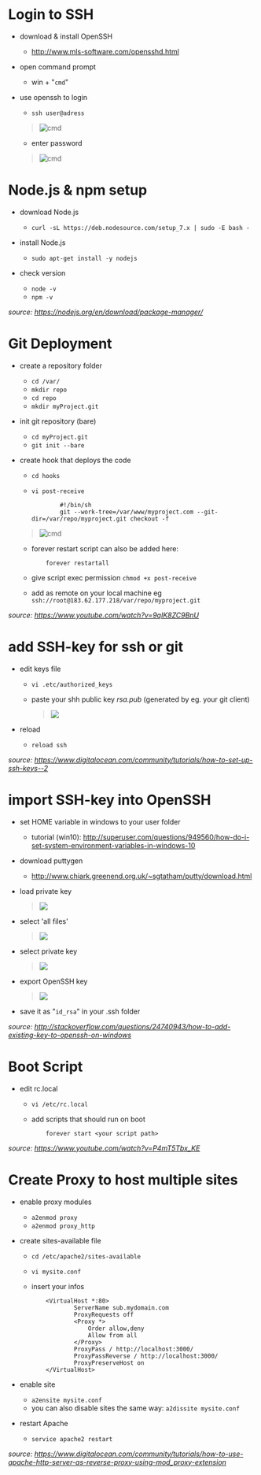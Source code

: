 # Login to SSH

- download & install OpenSSH
  - http://www.mls-software.com/opensshd.html

- open command prompt
  - win + "````cmd````"

- use openssh to login
  - ````ssh user@adress````
  > ![cmd](https://i.gyazo.com/803230452719537b262a9f3dcf63f373.png)
  
  - enter password
  > ![cmd](https://i.gyazo.com/7136fbc0f033a3c34bb67cf3046f98d3.png)

# Node.js & npm setup

- download Node.js
  - ````curl -sL https://deb.nodesource.com/setup_7.x | sudo -E bash -````

- install Node.js
  - ````sudo apt-get install -y nodejs````

- check version 
  - ````node -v```` 
  - ````npm -v````

*source: https://nodejs.org/en/download/package-manager/*

# Git Deployment

- create a repository folder
  - ````cd /var/````
  - ````mkdir repo````
  - ````cd repo````
  - ````mkdir myProject.git````

- init git repository (bare)
  - ````cd myProject.git````
  - ````git init --bare````

- create hook that deploys the code
  - ````cd hooks````
  - ````vi post-receive````
   
                #!/bin/sh
                git --work-tree=/var/www/myproject.com --git-dir=/var/repo/myproject.git checkout -f

   > ![cmd](https://i.gyazo.com/6c135d9c0d87cbc782d8641e7b41b2b1.png)
  - forever restart script can also be added here:

            forever restartall

  - give script exec permission
      ````chmod +x post-receive````
      
  - add as remote on your local machine
      eg ````ssh://root@183.62.177.218/var/repo/myproject.git````

*source: https://www.youtube.com/watch?v=9qIK8ZC9BnU*

# add SSH-key for ssh or git

- edit keys file
  - ````vi .etc/authorized_keys````
  - paste your shh public key _rsa.pub_ (generated by eg. your git client)
    
    > ![](https://i.gyazo.com/a63723692c9a1e93394b2da7f4c55e98.png)

- reload
    - ````reload ssh````

*source: https://www.digitalocean.com/community/tutorials/how-to-set-up-ssh-keys--2*

# import SSH-key into OpenSSH

- set HOME variable in windows to your user folder
  - tutorial (win10): http://superuser.com/questions/949560/how-do-i-set-system-environment-variables-in-windows-10

- download puttygen
  - http://www.chiark.greenend.org.uk/~sgtatham/putty/download.html
  
- load private key
   > ![](https://i.gyazo.com/c581075a12fe5c247418aea4fd84ad2b.png)
   
- select 'all files'
   > ![](https://i.gyazo.com/3b93c517f9b32f83bb11a77a18ad8654.png)
   
- select private key
   > ![](https://i.gyazo.com/1572aaf07e479c25a3d6340b08f4a6f9.png)
   
- export OpenSSH key
   > ![](https://i.gyazo.com/1e859a154e98345d8e7f44969a58ee71.png)
   
- save it as "````id_rsa````" in your .ssh folder

*source: http://stackoverflow.com/questions/24740943/how-to-add-existing-key-to-openssh-on-windows*  

# Boot Script

- edit rc.local

  - ````vi /etc/rc.local````
  - add scripts that should run on boot

            forever start <your script path>

*source: https://www.youtube.com/watch?v=P4mT5Tbx_KE*  

# Create Proxy to host multiple sites

- enable proxy modules
  - ````a2enmod proxy````
  - ````a2enmod proxy_http````
 
- create sites-available file  
  - ````cd /etc/apache2/sites-available````
  - ````vi mysite.conf````
  - insert your infos

            <VirtualHost *:80>
                    ServerName sub.mydomain.com
                    ProxyRequests off
                    <Proxy *>
                        Order allow,deny
                        Allow from all
                    </Proxy>
                    ProxyPass / http://localhost:3000/
                    ProxyPassReverse / http://localhost:3000/
                    ProxyPreserveHost on
            </VirtualHost>

- enable site    
  - ````a2ensite mysite.conf````
  - you can also disable sites the same way: ````a2dissite mysite.conf````

- restart Apache    
  - ````service apache2 restart````
  
*source: https://www.digitalocean.com/community/tutorials/how-to-use-apache-http-server-as-reverse-proxy-using-mod_proxy-extension*  
            
